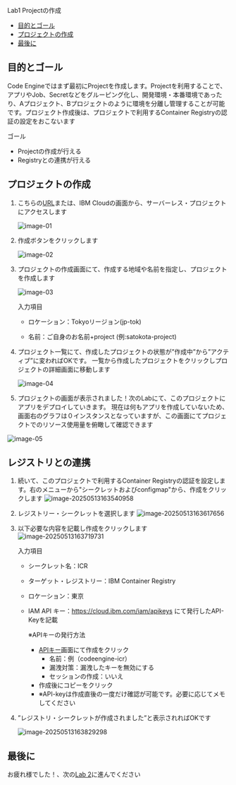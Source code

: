 Lab1  Projectの作成

- [目的とゴール](#目的とゴール)
- [プロジェクトの作成](#プロジェクトの作成)
- [最後に](#最後に)



## 目的とゴール

Code Engineではまず最初にProjectを作成します。Projectを利用することで、アプリやJob、Secretなどをグルーピング化し、開発環境・本番環境であったり、Aプロジェクト、Bプロジェクトのように環境を分離し管理することが可能です。プロジェクト作成後は、プロジェクトで利用するContainer Registryの認証の設定をおこないます

ゴール

* Projectの作成が行える
* Registryとの連携が行える

## プロジェクトの作成
1. こちらの[URL](https://cloud.ibm.com/containers/serverless/projects)または、IBM Cloudの画面から、サーバーレス・プロジェクトにアクセスします

   ![image-01](./img/image-01.png)

   

2. 作成ボタンをクリックします

   ![image-02](./img/image-02.png)

   

3. プロジェクトの作成画面にて、作成する地域や名前を指定し、プロジェクトを作成します

   ![image-03](./img/image-03.png)

   入力項目

   * ロケーション：Tokyoリージョン(jp-tok)

   * 名前：ご自身のお名前+project  (例:satokota-project)

   

4. プロジェクト一覧にて、作成したプロジェクトの状態が”作成中”から”アクティブ”に変わればOKです。
   一覧から作成したプロジェクトをクリックしプロジェクトの詳細画面に移動します

   ![image-04](./img/image-04.png)

   

5. プロジェクトの画面が表示されました！次のLabにて、このプロジェクトにアプリをデプロイしていきます。
   現在は何もアプリを作成していないため、画面右のグラフは０インスタンスとなっていますが、この画面にてプロジェクトでのリソース使用量を俯瞰して確認できます

![image-05](./img/image-05.png)



## レジストリとの連携

1. 続いて、このプロジェクトで利用するContainer Registryの認証を設定します。右のメニューから"シークレットおよびconfigmap"から、作成をクリックします
   ![image-20250513163540958](./img/image-20250513163540958.png)

2. レジストリー・シークレットを選択します
   ![image-20250513163617656](./img/image-20250513163617656.png)

3. 以下必要な内容を記載し作成をクリックします![image-20250513163719731](./img/image-20250513163719731.png)

   入力項目

   * シークレット名：ICR

   * ターゲット・レジストリー：IBM Container Registry

   * ロケーション：東京

   * IAM API キー：https://cloud.ibm.com/iam/apikeys にて発行したAPI-Keyを記載

     ※APIキーの発行方法

     * [APIキー](https://cloud.ibm.com/iam/apikeys)画面にて作成をクリック
       * 名前：例（codeengine-icr）
       * 漏洩対策：漏洩したキーを無効にする
       * セッションの作成：いいえ
     * 作成後にコピーをクリック
     * ※API-keyは作成直後の一度だけ確認が可能です。必要に応じてメモしてください

4. ”レジストリ・シークレットが作成されました”と表示されればOKです

   ![image-20250513163829298](./img/image-20250513163829298.png)

## 最後に
お疲れ様でした！、次の[Lab 2](../Lab2)に進んでください

